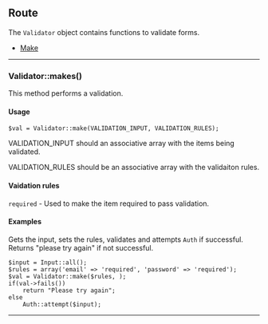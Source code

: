 ## Route

The `Validator` object contains functions to validate forms.

- [Make](#make)

___

<a name="make"></a>

### Validator::makes()

This method performs a validation.

#### Usage

	$val = Validator::make(VALIDATION_INPUT, VALIDATION_RULES);

VALIDATION_INPUT should an associative array with the items being validated.

VALIDATION_RULES should be an associative array with the validaiton rules.

#### Vaidation rules

`required` - Used to make the item required to pass validation.

#### Examples

Gets the input, sets the rules, validates and attempts `Auth` if successful. Returns "please try again" if not successful.

	$input = Input::all();
	$rules = array('email' => 'required', 'password' => 'required');
	$val = Validator::make($rules, );
	if(val->fails())
		return "Please try again";
	else
		Auth::attempt($input);


___